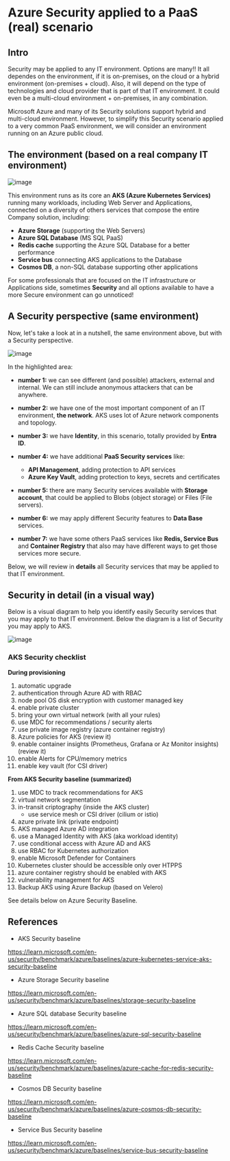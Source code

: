 # Azure Security applied to a PaaS (real) scenario

## Intro

Security may be applied to any IT environment. Options are many!! It all dependes on the environment, if it is on-premises, on the cloud or a hybrid environment (on-premises + cloud).
Also, it will depend on the type of technologies and cloud provider that is part of that IT environment. It could even be a multi-cloud environment + on-premises, in any combination.

Microsoft Azure and many of its Security solutions support hybrid and multi-cloud environment. However, to simplify this Security scenario applied to a very common PaaS environment, we will consider an environment running on an Azure public cloud.

## The environment (based on a real company IT environment)

![image](https://github.com/rudneir2/Azure-Security-applied-to-a-PaaS-real-scenario/assets/97529152/7d1fa72e-03c2-4afd-bc81-be8cb63dc07b)

This environment runs as its core an **AKS (Azure Kubernetes Services)** running many workloads, including Web Server and Applications, connected on a diversity of others services that compose the entire Company solution, including:

- **Azure Storage** (supporting the Web Servers)
- **Azure SQL Database** (MS SQL PaaS)
- **Redis cache** supporting the Azure SQL Database for a better performance
- **Service bus** connecting AKS applications to the Database
- **Cosmos DB**, a non-SQL database supporting other applications

For some professionals that are focused on the IT infrastructure or Applications side, sometimes **Security** and all options available to have a more Secure environment can go unnoticed!

## A Security perspective (same environment)

Now, let's take a look at in a nutshell, the same environment above, but with a Security perspective.

![image](https://github.com/rudneir2/Azure-Security-applied-to-a-PaaS-real-scenario/assets/97529152/24885edc-8d73-4fd8-be96-c89099c431cd)

  In the highlighted area:

- **number 1:** we can see different (and possible) attackers, external and internal. We can still include anonymous attackers that can be anywhere.

- **number 2:** we have one of the most important component of an IT environment, **the network**. AKS uses lot of Azure network components and topology.

- **number 3:** we have **Identity**, in this scenario, totally provided by **Entra ID**.

- **number 4:** we have additional **PaaS Security services** like:

    - **API Management**, adding protection to API services
    - **Azure Key Vault**, adding protection to keys, secrets and certificates
 
- **number 5:** there are many Security services available with **Storage account**, that could be applied to Blobs (object storage) or Files (File servers).
- **number 6:** we may apply different Security features to **Data Base** services.
- **number 7:** we have some others PaaS services like **Redis, Service Bus** and **Container Registry** that also may have different ways to get those services more secure.

Below, we will review in **details** all Security services that may be applied to that IT environment.

## Security in detail (in a visual way)

Below is a visual diagram to help you identify easily Security services that you may apply to that IT environment. Below the diagram is a list of Security you may apply to AKS.

![image](https://github.com/rudneir2/Azure-Security-applied-to-a-PaaS-real-scenario/assets/97529152/db78cc03-5326-4983-8168-133ac1e849ec)

### AKS Security checklist

**During provisioning**

1. automatic upgrade
2. authentication through Azure AD with RBAC
3. node pool OS disk encryption with customer managed key
4. enable private cluster
5. bring your own virtual network (with all your rules)
6. use MDC for recommendations / security alerts
7. use private image registry (azure container registry)
8. Azure policies for AKS (review it)
9. enable container insights (Prometheus, Grafana or Az Monitor insights) (review it)
10. enable Alerts for CPU/memory metrics
11. enable key vault (for CSI driver) 
 
**From AKS Security baseline (summarized)**

1. use MDC to track recommendations for AKS
2. virtual network segmentation
3. in-transit criptography (inside the AKS cluster)
   - use service mesh or CSI driver (cilium or istio)
4. azure private link (private endpoint)
5. AKS managed Azure AD integration
6. use a Managed Identity with AKS (aka workload identity)
7. use conditional access with Azure AD and AKS
8. use RBAC for Kubernetes authorization
9. enable Microsoft Defender for Containers
10. Kubernetes cluster should be accessible only over HTPPS
11. azure container registry should be enabled with AKS
12. vulnerability management for AKS
13. Backup AKS using Azure Backup (based on Velero)

See details below on Azure Security Baseline.
      
## References

- AKS Security baseline
  
https://learn.microsoft.com/en-us/security/benchmark/azure/baselines/azure-kubernetes-service-aks-security-baseline
  
- Azure Storage Security baseline
  
https://learn.microsoft.com/en-us/security/benchmark/azure/baselines/storage-security-baseline

- Azure SQL database Security baseline
  
https://learn.microsoft.com/en-us/security/benchmark/azure/baselines/azure-sql-security-baseline

- Redis Cache Security baseline

https://learn.microsoft.com/en-us/security/benchmark/azure/baselines/azure-cache-for-redis-security-baseline

- Cosmos DB Security baseline

https://learn.microsoft.com/en-us/security/benchmark/azure/baselines/azure-cosmos-db-security-baseline

- Service Bus Security baseline

https://learn.microsoft.com/en-us/security/benchmark/azure/baselines/service-bus-security-baseline
